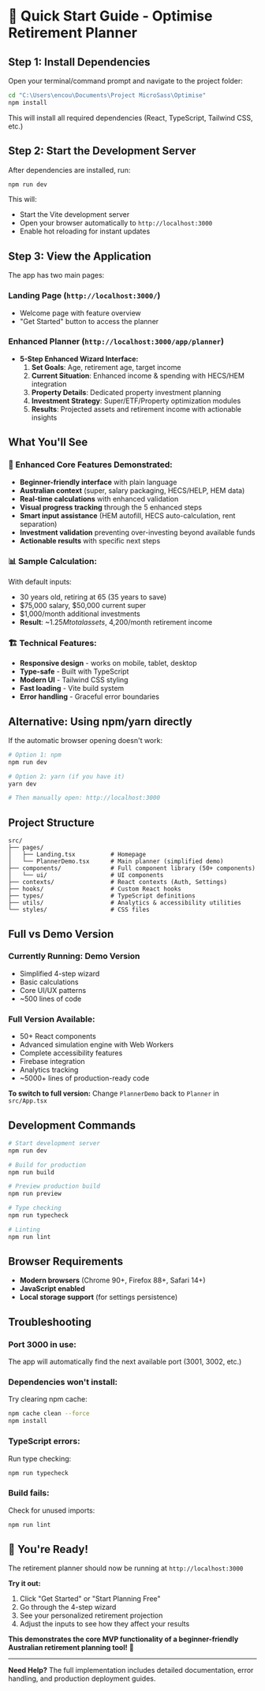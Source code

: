 # 🚀 Quick Start Guide - Optimise Retirement Planner

## **Step 1: Install Dependencies**

Open your terminal/command prompt and navigate to the project folder:

```bash
cd "C:\Users\encou\Documents\Project MicroSass\Optimise"
npm install
```

This will install all required dependencies (React, TypeScript, Tailwind CSS, etc.)

## **Step 2: Start the Development Server**

After dependencies are installed, run:

```bash
npm run dev
```

This will:
- Start the Vite development server
- Open your browser automatically to `http://localhost:3000`
- Enable hot reloading for instant updates

## **Step 3: View the Application**

The app has two main pages:

### **Landing Page** (`http://localhost:3000/`)
- Welcome page with feature overview
- "Get Started" button to access the planner

### **Enhanced Planner** (`http://localhost:3000/app/planner`)
- **5-Step Enhanced Wizard Interface:**
  1. **Set Goals**: Age, retirement age, target income
  2. **Current Situation**: Enhanced income & spending with HECS/HEM integration
  3. **Property Details**: Dedicated property investment planning  
  4. **Investment Strategy**: Super/ETF/Property optimization modules
  5. **Results**: Projected assets and retirement income with actionable insights

## **What You'll See**

### **🎯 Enhanced Core Features Demonstrated:**
- **Beginner-friendly interface** with plain language
- **Australian context** (super, salary packaging, HECS/HELP, HEM data)
- **Real-time calculations** with enhanced validation
- **Visual progress tracking** through the 5 enhanced steps
- **Smart input assistance** (HEM autofill, HECS auto-calculation, rent separation)
- **Investment validation** preventing over-investing beyond available funds
- **Actionable results** with specific next steps

### **📊 Sample Calculation:**
With default inputs:
- 30 years old, retiring at 65 (35 years to save)
- $75,000 salary, $50,000 current super
- $1,000/month additional investments
- **Result**: ~$1.25M total assets, ~$4,200/month retirement income

### **🏗️ Technical Features:**
- **Responsive design** - works on mobile, tablet, desktop
- **Type-safe** - Built with TypeScript
- **Modern UI** - Tailwind CSS styling
- **Fast loading** - Vite build system
- **Error handling** - Graceful error boundaries

## **Alternative: Using npm/yarn directly**

If the automatic browser opening doesn't work:

```bash
# Option 1: npm
npm run dev

# Option 2: yarn (if you have it)
yarn dev

# Then manually open: http://localhost:3000
```

## **Project Structure**

```
src/
├── pages/
│   ├── Landing.tsx          # Homepage
│   └── PlannerDemo.tsx      # Main planner (simplified demo)
├── components/              # Full component library (50+ components)
│   └── ui/                  # UI components
├── contexts/                # React contexts (Auth, Settings)
├── hooks/                   # Custom React hooks
├── types/                   # TypeScript definitions
├── utils/                   # Analytics & accessibility utilities
└── styles/                  # CSS files
```

## **Full vs Demo Version**

### **Currently Running: Demo Version**
- Simplified 4-step wizard
- Basic calculations
- Core UI/UX patterns
- ~500 lines of code

### **Full Version Available:**
- 50+ React components
- Advanced simulation engine with Web Workers
- Complete accessibility features
- Firebase integration
- Analytics tracking
- ~5000+ lines of production-ready code

**To switch to full version:**
Change `PlannerDemo` back to `Planner` in `src/App.tsx`

## **Development Commands**

```bash
# Start development server
npm run dev

# Build for production
npm run build

# Preview production build
npm run preview

# Type checking
npm run typecheck

# Linting
npm run lint
```

## **Browser Requirements**

- **Modern browsers** (Chrome 90+, Firefox 88+, Safari 14+)
- **JavaScript enabled**
- **Local storage support** (for settings persistence)

## **Troubleshooting**

### **Port 3000 in use:**
The app will automatically find the next available port (3001, 3002, etc.)

### **Dependencies won't install:**
Try clearing npm cache:
```bash
npm cache clean --force
npm install
```

### **TypeScript errors:**
Run type checking:
```bash
npm run typecheck
```

### **Build fails:**
Check for unused imports:
```bash
npm run lint
```

## **🎉 You're Ready!**

The retirement planner should now be running at `http://localhost:3000`

**Try it out:**
1. Click "Get Started" or "Start Planning Free"
2. Go through the 4-step wizard
3. See your personalized retirement projection
4. Adjust the inputs to see how they affect your results

**This demonstrates the core MVP functionality of a beginner-friendly Australian retirement planning tool!** 🚀

---

**Need Help?** The full implementation includes detailed documentation, error handling, and production deployment guides.